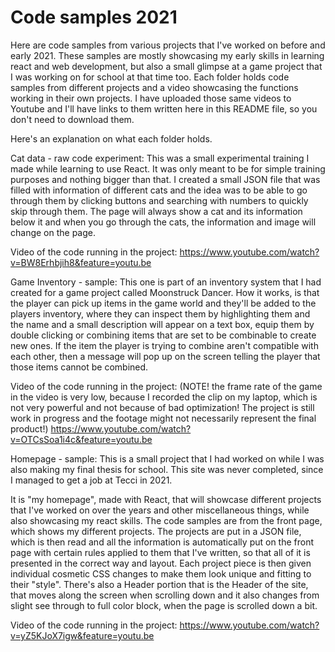 # Code samples 2021

Here are code samples from various projects that I've worked on before and early 2021. 
These samples are mostly showcasing my early skills in learning react and web development, but also a small glimpse at a game project that I was working on for school at that time too.
Each folder holds code samples from different projects and a video showcasing the functions working in their own projects. 
I have uploaded those same videos to Youtube and I'll have links to them written here in this README file, so you don't need to download them.

Here's an explanation on what each folder holds.

Cat data - raw code experiment:
This was a small experimental training I made while learning to use React. It was only meant to be for simple training purposes and nothing bigger than that.
I created a small JSON file that was filled with information of different cats and the idea was to be able to go through them by clicking buttons and searching with numbers to
quickly skip through them.
The page will always show a cat and its information below it and when you go through the cats, the information and image will change on the page.

Video of the code running in the project:
https://www.youtube.com/watch?v=BW8Erhbjih8&feature=youtu.be

Game Inventory - sample:
This one is part of an inventory system that I had created for a game project called Moonstruck Dancer.
How it works, is that the player can pick up items in the game world and they'll be added to the players inventory, 
where they can inspect them by highlighting them and the name and a small description will appear on a text box, 
equip them by double clicking or combining items that are set to be combinable to create new ones. If the item the player is trying to combine aren't compatible with each 
other, then a message will pop up on the screen telling the player that those items cannot be combined.

Video of the code running in the project: (NOTE! the frame rate of the game in the video is very low, because I recorded the clip on my laptop, which is not very powerful
and not because of bad optimization! The project is still work in progress and the footage might not necessarily represent the final product!)
https://www.youtube.com/watch?v=OTCsSoa1i4c&feature=youtu.be


Homepage - sample:
This is a small project that I had worked on while I was also making my final thesis for school. This site was never completed, since I managed to get a job at Tecci in 2021. 

It is "my homepage", made with React, that will showcase different projects that I've
worked on over the years and other miscellaneous things, while also showcasing my react skills.
The code samples are from the front page, which shows my different projects. The projects are put in a JSON file, which is then read 
and all the information is automatically put on the front page with certain rules applied to them that I've written, so that all of it is presented in the correct way and layout.
Each project piece is then given individual cosmetic CSS changes to make them look unique and fitting to their "style".
There's also a Header portion that is the Header of the site, that moves along the screen when scrolling down and it also changes from slight see through to full color block, when the page is scrolled down a bit. 

Video of the code running in the project:
https://www.youtube.com/watch?v=yZ5KJoX7igw&feature=youtu.be
